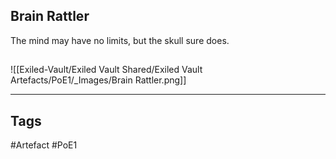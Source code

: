 ## Brain Rattler
The mind may have no limits, but the skull sure does.
##
![[Exiled-Vault/Exiled Vault Shared/Exiled Vault Artefacts/PoE1/_Images/Brain Rattler.png]]

---
## Tags
#Artefact
#PoE1